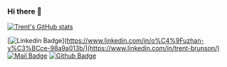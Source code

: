 ### Hi there 👋

<!--
**TrentBrunson/TrentBrunson** is a ✨ _special_ ✨ repository because its `README.md` (this file) appears on your GitHub profile.

Here are some ideas to get you started:

- 🔭 I’m currently working on ...
- 🌱 I’m currently learning ...
- 👯 I’m looking to collaborate on ...
- 🤔 I’m looking for help with ...
- 💬 Ask me about ...
- 📫 How to reach me: ...
- 😄 Pronouns: ...
- ⚡ Fun fact: ...
-->

[![Trent's GitHub stats](https://github-readme-stats.vercel.app/api?username=TrentBrunson&count_private=true)](https://github.com/anuraghazra/github-readme-stats)


[![Linkedin Badge](https://img.shields.io/badge/linkedin-%230077B5.svg?&style=for-the-badge&logo=linkedin&logoColor=white)](https://www.linkedin.com/in/o%C4%9Fuzhan-y%C3%BCce-98a9a013b/](https://www.linkedin.com/in/trent-brunson/)
[![Mail Badge](https://img.shields.io/badge/email-c14438?style=for-the-badge&logo=Gmail&logoColor=white&link=mailto:hold@gmail.com)](mailto:hold@gmail.com)
[![Github Badge](https://img.shields.io/badge/github-333?style=for-the-badge&logo=github&logoColor=white)](https://github.com/TrentBrunson)
